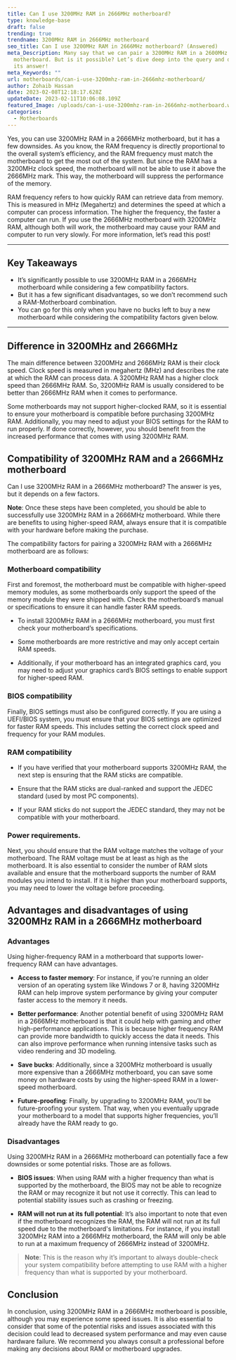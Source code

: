 ```yaml
---
title: Can I use 3200MHz RAM in 2666MHz motherboard?
type: knowledge-base
draft: false
trending: true
trendname: 3200MHz RAM in 2666MHz motherboard
seo_title: Can I use 3200MHz RAM in 2666MHz motherboard? (Answered)
meta_Description: Many say that we can pair a 3200MHz RAM in a 2600MHz
  motherboard. But is it possible? Let’s dive deep into the query and discover
  its answer!
meta_Keywords: ""
url: motherboards/can-i-use-3200mhz-ram-in-2666mhz-motherboard/
author: Zohaib Hassan
date: 2023-02-08T12:18:17.628Z
updateDate: 2023-02-11T10:06:08.109Z
featured_Image: /uploads/can-i-use-3200mhz-ram-in-2666mhz-motherboard.webp
categories:
  - Motherboards
---
```

Yes, you can use 3200MHz RAM in a 2666MHz motherboard, but it has a few downsides. As you know, the RAM frequency is directly proportional to the overall system’s efficiency, and the RAM frequency must match the motherboard to get the most out of the system. But since the RAM has a 3200MHz clock speed, the motherboard will not be able to use it above the 2666MHz mark. This way, the motherboard will suppress the performance of the memory.

RAM frequency refers to how quickly RAM can retrieve data from memory. This is measured in MHz (Megahertz) and determines the speed at which a computer can process information. The higher the frequency, the faster a computer can run. If you use the 2666MHz motherboard with 3200MHz RAM, although both will work, the motherboard may cause your RAM and computer to run very slowly. For more information, let’s read this post!

- - -

## Key Takeaways

* It’s significantly possible to use 3200MHz RAM in a 2666MHz motherboard while considering a few compatibility factors.
* But it has a few significant disadvantages, so we don’t recommend such a RAM-Motherboard combination.
* You can go for this only when you have no bucks left to buy a new motherboard while considering the compatibility factors given below.

- - -

## Difference in 3200MHz and 2666MHz

The main difference between 3200MHz and 2666MHz RAM is their clock speed. Clock speed is measured in megahertz (MHz) and describes the rate at which the RAM can process data. A 3200MHz RAM has a higher clock speed than 2666MHz RAM. So, 3200MHz RAM is usually considered to be better than 2666MHz RAM when it comes to performance.

Some motherboards may not support higher-clocked RAM, so it is essential to ensure your motherboard is compatible before purchasing 3200MHz RAM. Additionally, you may need to adjust your BIOS settings for the RAM to run properly. If done correctly, however, you should benefit from the increased performance that comes with using 3200MHz RAM.

## Compatibility of 3200MHz RAM and a 2666MHz motherboard

Can I use 3200MHz RAM in a 2666MHz motherboard? The answer is yes, but it depends on a few factors.

**Note**: Once these steps have been completed, you should be able to successfully use 3200MHz RAM in a 2666MHz motherboard. While there are benefits to using higher-speed RAM, always ensure that it is compatible with your hardware before making the purchase.

The compatibility factors for pairing a 3200MHz RAM with a 2666MHz motherboard are as follows: 

### Motherboard compatibility

First and foremost, the motherboard must be compatible with higher-speed memory modules, as some motherboards only support the speed of the memory module they were shipped with. Check the motherboard’s manual or specifications to ensure it can handle faster RAM speeds.

* To install 3200MHz RAM in a 2666MHz motherboard, you must first check your motherboard’s specifications.


* Some motherboards are more restrictive and may only accept certain RAM speeds.


* Additionally, if your motherboard has an integrated graphics card, you may need to adjust your graphics card’s BIOS settings to enable support for higher-speed RAM.

### BIOS compatibility

Finally, BIOS settings must also be configured correctly. If you are using a UEFI/BIOS system, you must ensure that your BIOS settings are optimized for faster RAM speeds. This includes setting the correct clock speed and frequency for your RAM modules.

### RAM compatibility

* If you have verified that your motherboard supports 3200MHz RAM, the next step is ensuring that the RAM sticks are compatible.


* Ensure that the RAM sticks are dual-ranked and support the JEDEC standard (used by most PC components).


* If your RAM sticks do not support the JEDEC standard, they may not be compatible with your motherboard.

### Power requirements.

Next, you should ensure that the RAM voltage matches the voltage of your motherboard. The RAM voltage must be at least as high as the motherboard. It is also essential to consider the number of RAM slots available and ensure that the motherboard supports the number of RAM modules you intend to install. If it is higher than your motherboard supports, you may need to lower the voltage before proceeding.

## Advantages and disadvantages of using 3200MHz RAM in a 2666MHz motherboard

### Advantages

Using higher-frequency RAM in a motherboard that supports lower-frequency RAM can have advantages.

* **Access to faster memory**: For instance, if you’re running an older version of an operating system like Windows 7 or 8, having 3200MHz RAM can help improve system performance by giving your computer faster access to the memory it needs.


* **Better performance**: Another potential benefit of using 3200MHz RAM in a 2666MHz motherboard is that it could help with gaming and other high-performance applications. This is because higher frequency RAM can provide more bandwidth to quickly access the data it needs. This can also improve performance when running intensive tasks such as video rendering and 3D modeling.


* **Save bucks**: Additionally, since a 3200MHz motherboard is usually more expensive than a 2666MHz motherboard, you can save some money on hardware costs by using the higher-speed RAM in a lower-speed motherboard.


* **Future-proofing**: Finally, by upgrading to 3200MHz RAM, you’ll be future-proofing your system. That way, when you eventually upgrade your motherboard to a model that supports higher frequencies, you’ll already have the RAM ready to go.

### Disadvantages

Using 3200MHz RAM in a 2666MHz motherboard can potentially face a few downsides or some potential risks. Those are as follows.

* **BIOS issues**: When using RAM with a higher frequency than what is supported by the motherboard, the BIOS may not be able to recognize the RAM or may recognize it but not use it correctly. This can lead to potential stability issues such as crashing or freezing.


* **RAM will not run at its full potential**: It’s also important to note that even if the motherboard recognizes the RAM, the RAM will not run at its full speed due to the motherboard's limitations. For instance, if you install 3200MHz RAM into a 2666MHz motherboard, the RAM will only be able to run at a maximum frequency of 2666MHz instead of 3200MHz.

> **Note**: This is the reason why it’s important to always double-check your system compatibility before attempting to use RAM with a higher frequency than what is supported by your motherboard.

## Conclusion 

In conclusion, using 3200MHz RAM in a 2666MHz motherboard is possible, although you may experience some speed issues. It is also essential to consider that some of the potential risks and issues associated with this decision could lead to decreased system performance and may even cause hardware failure. We recommend you always consult a professional before making any decisions about RAM or motherboard upgrades.